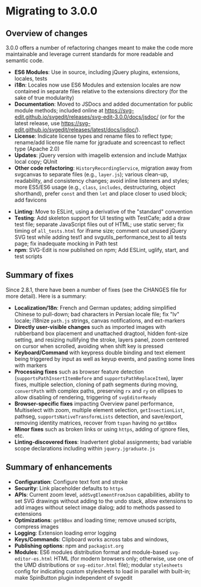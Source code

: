 # Migrating to 3.0.0

## Overview of changes

3.0.0 offers a number of refactoring changes meant to make the code more maintainable and leverage current standards for more readable and semantic code.

- **ES6 Modules**: Use in source, including jQuery plugins, extensions, locales, tests
- **i18n**: Locales now use ES6 Modules and extension locales are now contained in separate files
  relative to the extensions directory (for the sake of true modularity)
- **Documentation**: Moved to JSDocs and added documentation for public module methods; included online at https://svg-edit.github.io/svgedit/releases/svg-edit-3.0.0/docs/jsdoc/ (or for the latest release, use https://svg-edit.github.io/svgedit/releases/latest/docs/jsdoc/).
- **License**: Indicate license types and rename files to reflect
  type; rename/add license file name for jgraduate and screencast to reflect
  type (Apache 2.0)
- **Updates**: jQuery version with imagelib extension and include Mathjax local copy; QUnit
- **Other code refactoring**: `HistoryRecordingService`, migration away from svgcanvas to separate files (e.g., `layer.js`); various clean-up, readability, and consistency changes; avoid inline listeners and styles; more ES5/ES6 usage (e.g., `class`, `includes`, destructuring, object shorthand), prefer `const` and then `let` and place closer to used block; add favicons
<!--
- Refactoring: Move `getStrokedBBox` from `svgcanvas.js` (while keeping an alias) to `svgutils.js` (as `getStrokedBBoxDefaultVisible` to avoid conflict with existing)
- Refactoring (ext-storage): Move locale info to own file imported by the extension (toward modularity; still should be split into separate files by language and *dynamically* imported, but we'll wait for better `import` support to refactor this)
- Refactoring: Remove `uiStrings` contents in svg-editor.js (obtains from locale)
- Refactoring: Remove now unnecessary svgutils do/while resetting of variables
- Refactoring (Testing): Avoid jQuery usage within most test files (defer script,
also in preparation for future switch to ES6 modules for tests)
- Refactoring: Throw Error objects instead of strings (including in jgraduate->jpicker)
-->
- **Linting**: Move to ESLint, using a derivative of the "standard" convention
- **Testing**: Add skeleton support for UI testing with TestCafe; add a draw
  test file; separate JavaScript files out of HTML; use static server; fix
  timing of `all_tests.html` for iframe size; comment out unused jQuery SVG test
  while adding test1 and svgutils_performance_test to all tests page; fix
  inadequate mocking in Path test
- **npm**: SVG-Edit is now published on npm; Add ESLint, uglify, start, and test scripts

<!--
## Breaking changes

There were also the following major breaking changes:

stylesheet specification via @default
- Enhancement: Add `stylesheets` config for modular but parallel
  stylesheet loading with `@default` option for simple
  inclusion/exclusion of defaults (if not going with default).
- Enhancement: Move `config-sample.js` out of `editor` directory
ES6 modules distribution format and module-based
  `svg-editor-es.html` HTML (for modern browsers only; otherwise, use one of
  the UMD distributions or `svg-editor.html` file); modular `stylesheets`
  config for indicating custom stylesheets to load in parallel with built-in;
  make SpinButton plugin independent of svgedit

There were also these minor breaking changes:

- Breaking change: Avoid zoom unless shift key pressed
- Breaking change: Rename config file to `svgedit-config-iife.js` (or
    for the module version, `svgedit-config-es.js`); also expect
    one directory higher; incorporates #207 (@iuyiuy)
- Breaking change: Separate `extIconsPath` from `extPath` (not copying over icons)
- Breaking change: Don't reference `custom.css` in HTML; can instead
  be referenced in JavaScript through the config file (provided in `svgedit-config-sample-iife.js`/`svgedit-config-sample-es.js` as
  `svgedit-custom.css` for better namespacing); incorporates #207 (@iuyiuy)
- Breaking change: Remove minified jgraduate/spinbtn files (minified within Rollup routine)
- Breaking change: Require `new` with `EmbeddedSVGEdit` (allows us to use `class` internally)
- Breaking change: `svgcanvas.setUiStrings` must now be called if not using
  editor in order to get strings (for sake of i18n) (and if using path.js
  alone, must also have its `setUiStrings` called)
- Breaking change (ext-overview-window): Avoid global `overviewWindowGlobals`
- Breaking change (ext-imagelib): Change to object-based encoding for namespacing of
messages (though keep stringifying/parsing ourselves until we remove IE9 support)
- Breaking change: Rename `jquery.js` to `jquery.min.js`
- Breaking change: Remove `scoped` attribute from `style`; it is now deprecated and
obsolete; also move to head (after other stylesheets)
-->
## Summary of fixes

Since 2.8.1, there have been a number of fixes (see the CHANGES file for
more detail). Here is a summary:

- **Localization/18n**: French and German updates; adding simplified Chinese
  to pull-down; bad characters in Persian locale file; fix "lv" locale;
  i18nize `path.js` strings, canvas notifications, and ext-markers
- **Directly user-visible changes** such as imported images with rubberband
  box placement and unattached dragtool, hidden font-size setting, and
  resizing nullifying the stroke, layers panel, zoom centered on cursor
  when scrolled, avoiding when shift key is pressed
- **Keyboard/Command** with keypress double binding and text element
  being triggered by input as well as keyup events, and pasting some lines
  with markers
- **Processing fixes** such as browser feature detection
  (`supportsPathInsertItemBefore` and `supportsPathReplaceItem`), layer fixes,
  multiple selection, cloning of path segments during moving, `convertPath`
  with complex paths, preserving `rx` and `ry` on ellipses to allow disabling
  of rendering, triggering of `svgEditorReady`
- **Browser-specific fixes** impacting Overview panel performance, Multiselect
  with zoom, multiple element selection, `getInsectionList`, pathseg,
  `supportsNativeTransformLists` detection, and save/export, removing identity
  matrices, recover from `tspan` having no `getBBox`
- **Minor fixes** such as broken links or using `https`, adding of ignore
  files, etc.
- **Linting-discovered fixes**: Inadvertent global assignments; bad variable
  scope declarations including within `jquery.jgraduate.js`

## Summary of enhancements

- **Configuration**: Configure text font and stroke
- **Security**: Link placeholder defaults to `https`
- **APIs**: Current zoom level, `addSvgElementFromJson` capabilities,
  ability to set SVG drawings without adding to the undo stack, allow
  extensions to add images without select image dialog; add to methods
  passed to extensions
- **Optimizations**: `getBBox` and loading time; remove unused scripts,
  compress images
- **Logging**: Extension loading error logging
- **Keys/Commands**: Clipboard works across tabs and windows,
- **Publishing options**: npm and `packagist.org`
- **Modules**: ES6 modules distribution format and module-based
  `svg-editor-es.html` HTML (for modern browsers only; otherwise, use one of
  the UMD distributions or `svg-editor.html` file); modular `stylesheets`
  config for indicating custom stylesheets to load in parallel with built-in;
  make SpinButton plugin independent of svgedit
